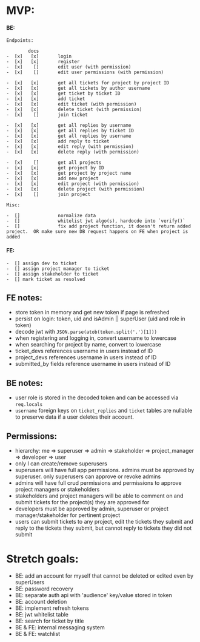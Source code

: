 # MVP:

#### BE:

    Endpoints:

            docs
    -  [x]   [x]       login
    -  [x]   [x]       register
    -  [x]    []       edit user (with permission)
    -  [x]    []       edit user permissions (with permission)

    -  [x]   [x]       get all tickets for project by project ID
    -  [x]   [x]       get all tickets by author username
    -  [x]   [x]       get ticket by ticket ID
    -  [x]   [x]       add ticket
    -  [x]   [x]       edit ticket (with permission)
    -  [x]   [x]       delete ticket (with permission)
    -  [x]    []       join ticket

    -  [x]   [x]       get all replies by username
    -  [x]   [x]       get all replies by ticket ID
    -  [x]   [x]       get all replies by username
    -  [x]   [x]       add reply to ticket
    -  [x]   [x]       edit reply (with permission)
    -  [x]   [x]       delete reply (with permission)

    -  [x]    []       get all projects
    -  [x]   [x]       get project by ID
    -  [x]   [x]       get project by project name
    -  [x]   [x]       add new project
    -  [x]   [x]       edit project (with permission)
    -  [x]   [x]       delete project (with permission)
    -  [x]    []       join project

    Misc:

    -  []              normalize data
    -  []              whitelist jwt algo(s), hardocde into `verify()`
    -  []              fix add project function, it doesn't return added project.  OR make sure new DB request happens on FE when project is added

#### FE:

    -  [] assign dev to ticket
    -  [] assign project manager to ticket
    -  [] assign stakeholder to ticket
    -  [] mark ticket as resolved

## FE notes:

-  store token in memory and get new token if page is refreshed
-  persist on login: token, uid and isAdmin || superUser (uid and role in token)
-  decode jwt with `JSON.parse(atob(token.split('.')[1]))`
-  when registering and logging in, convert username to lowercase
-  when searching for project by name, convert to lowercase
-  ticket_devs references username in users instead of ID
-  project_devs references username in users instead of ID
-  submitted_by fields reference username in users instead of ID

## BE notes:

-  user role is stored in the decoded token and can be accessed via `req.locals`
-  `username` foreign keys on `ticket_replies` and `ticket` tables are nullable to preserve data if a user deletes their account.

## Permissions:

-  hierarchy: me => superuser => admin => stakeholder => project_manager => developer => user
-  only I can create/remove superusers
-  superusers will have full app permissions. admins must be approved by superuser. only superusers can approve or revoke admins
-  admins will have full crud permissions and permissions to approve project managers or stakeholders
-  stakeholders and project managers will be able to comment on and submit tickets for the project(s) they are approved for
-  developers must be approved by admin, superuser or project manager/stakeholder for pertinent project
-  users can submit tickets to any project, edit the tickets they submit and reply to the tickets they submit, but cannot reply to tickets they did not submit

# Stretch goals:

-  BE: add an account for myself that cannot be deleted or edited even by superUsers
-  BE: password recovery
-  BE: separate auth api with 'audience' key/value stored in token
-  BE: account deletion
-  BE: implement refresh tokens
-  BE: jwt whitelist table
-  BE: search for ticket by title
-  BE & FE: internal messaging system
-  BE & FE: watchlist
